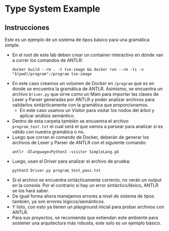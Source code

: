 # Type System Example

## Instrucciones

Este es un ejemplo de un sistema de tipos básico para una gramática simple.

* En el root de este lab deben crear un container interactivo en dónde van a correr los comandos de ANTLR:
  ```
  docker build --rm . -t tse-image && docker run --rm -ti -v "$(pwd)/program":/program tse-image
  ```
* En este caso creamos un volumen de Docker en `/program` que es en donde se encuentra la gramática de ANTLR. Asimismo, se encuentra un archivo `Driver.py` que sirve como un Main para importar las clases de Lexer y Parser generadas por ANTLR y poder analizar archivos para validarlos sintácticamente con la gramática que proporcionamos.
  * En este caso usamos un Visitor para visitar los nodos del árbol y aplicar análisis semántico.
* Dentro de esta carpeta también se encuentra el archivo `program_test.txt` el cual será el que vamos a parsear para analizar si es válido con nuestra gramática o no.
* Luego que corran el comando de Docker, deberán de generar los archivos de Lexer y Parser de ANTLR con el siguiente comando:
  ```
  antlr -Dlanguage=Python3 -visitor SimpleLang.g4
  ```
* Luego, usan el Driver para analizar el archivo de prueba:
  ```
  python3 Driver.py program_test_pass.txt
  ```
* Si el archivo se encuentra sintácticamente correcto, no verán un output en la consola. Por el contrario si hay un error sintáctico/léxico, ANTLR se los hará saber.
* De igual forma ahora manejamos errores a nivel de sistema de tipos también, ya son errores lógicos/semánticos.
* Y listo, con esto ya tienen un playground inicial para probar archivos con ANTLR.
* Para sus proyectos, se recomienda que extiendan este ambiente para sostener una arquitectura más robusta, este solo es un ejemplo básico.
